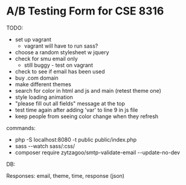 # A/B Testing Form for CSE 8316

TODO:
- set up vagrant 
	- vagrant will have to run sass?
- choose a random stylesheet w jquery
- check for smu email only
	- still buggy - test on vagrant
- check to see if email has been used
- buy .com domain
- make different themes
- search for color in html and js and main (retest theme one)
- style loading animation
- "please fill out all fields" message at the top
- test time again after adding 'var' to line 9 in js file
- keep people from seeing color change when they refresh

commands:
- php -S localhost:8080 -t public public/index.php
- sass --watch sass/:css/
- composer require zytzagoo/smtp-validate-email --update-no-dev 


DB:

Responses:
	email, theme, time, response (json)